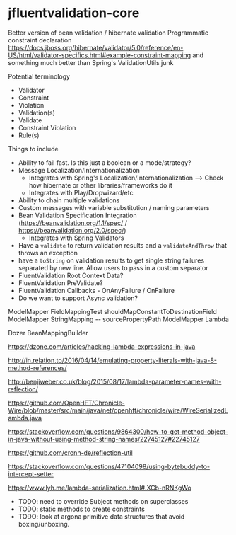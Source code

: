# jfluentvalidation-core

Better version of bean validation / hibernate validation Programmatic constraint declaration https://docs.jboss.org/hibernate/validator/5.0/reference/en-US/html/validator-specifics.html#example-constraint-mapping and something much better than Spring's ValidationUtils junk

Potential terminology  
* Validator
* Constraint
* Violation
* Validation(s)
* Validate
* Constraint Violation
* Rule(s)

Things to include 
* Ability to fail fast. Is this just a boolean or a mode/strategy?
* Message Localization/Internationalization
  * Integrates with Spring's Localization/Internationalization --> Check how hibernate or other libraries/frameworks do it
  * Integrates with Play/Dropwizard/etc
* Ability to chain multiple validations
* Custom messages with variable substitution / naming parameters
* Bean Validation Specification Integration (https://beanvalidation.org/1.1/spec/ / https://beanvalidation.org/2.0/spec/)
  * Integrates with Spring Validators
* Have a `validate` to return validation results and a `validateAndThrow` that throws an exception
* have a `toString` on validation results to get single string failures separated by new line. Allow users to pass in a custom separator
* FluentValidation Root Context Data?
* FluentValidation PreValidate?
* FluentValidation Callbacks - OnAnyFailure / OnFailure
* Do we want to support Async validation?

ModelMapper FieldMappingTest shouldMapConstantToDestinationField
ModelMapper StringMapping -- sourcePropertyPath
ModelMapper Lambda

Dozer BeanMappingBuilder


https://dzone.com/articles/hacking-lambda-expressions-in-java

http://in.relation.to/2016/04/14/emulating-property-literals-with-java-8-method-references/

http://benjiweber.co.uk/blog/2015/08/17/lambda-parameter-names-with-reflection/

https://github.com/OpenHFT/Chronicle-Wire/blob/master/src/main/java/net/openhft/chronicle/wire/WireSerializedLambda.java

https://stackoverflow.com/questions/9864300/how-to-get-method-object-in-java-without-using-method-string-names/22745127#22745127

https://github.com/cronn-de/reflection-util

https://stackoverflow.com/questions/47104098/using-bytebuddy-to-intercept-setter

https://www.lyh.me/lambda-serialization.html#.XCb-nRNKgWo



- TODO: need to override Subject methods on superclasses
- TODO: static methods to create constraints
- TODO: look at argona primitive data structures that avoid boxing/unboxing.
